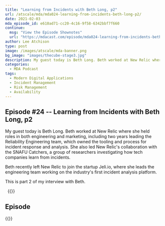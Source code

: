 ```yaml
---
title: "Learning from Incidents with Beth Long, p2"
url: /atscale/mda/mda024-learning-from-incidents-beth-long-p2/
date: 2021-02-03
mda_episode_id: e610ad71-cc20-4c16-9f58-6342bbf7f660
continue:
  msg: "View the Episode Shownotes"
  url: "https://mdacast.com/episode/mda024-learning-from-incidents-beth-long-p2"
author: Lee Atchison
type: post
image: /images/atscale/mda-banner.png
bg_image: "images/thecube-stage3.jpg"
description: My guest today is Beth Long. Beth worked at New Relic where she held roles in both engineering and marketing, including two years leading the Reliability Engineering team, which owned the tooling and process for incident response and analysis. She also led New Relic's collaboration with the SNAFU Catchers, a group of researchers investigating how tech companies learn from incidents.
categories:
  - MDA Podcast
tags:
  - Modern Digital Applications
  - Incident Management
  - Risk Management
  - Availability
---
```


## Episode #24 -- Learning from Incidents with Beth Long, p2

My guest today is Beth Long. Beth worked at New Relic where she held roles in both engineering and marketing, including two years leading the Reliability Engineering team, which owned the tooling and process for incident response and analysis. She also led New Relic's collaboration with the SNAFU Catchers, a group of researchers investigating how tech companies learn from incidents.

Beth recently left New Relic to join the startup Jeli.io, where she leads the engineering team working on the industry's first incident analysis platform.

This is part 2 of my interview with Beth.

&nbsp;
{{<mdasubscribe>}}

## Episode

{{<captivate>}}

